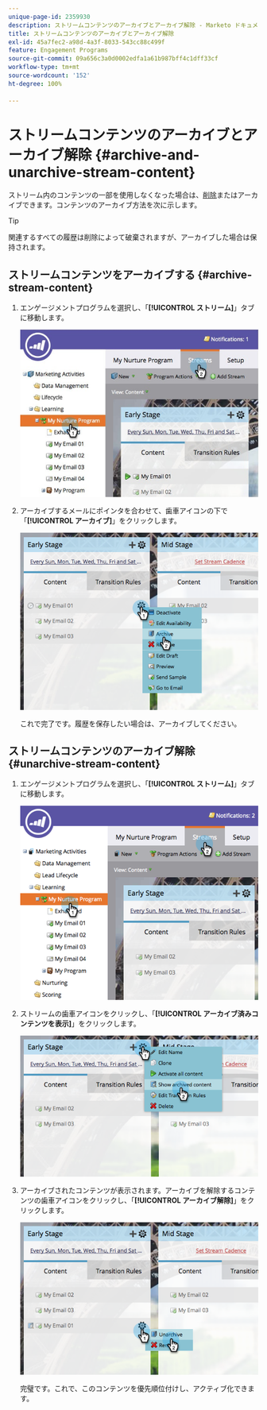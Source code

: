 ```yaml
---
unique-page-id: 2359930
description: ストリームコンテンツのアーカイブとアーカイブ解除 - Marketo ドキュメント - 製品ドキュメント
title: ストリームコンテンツのアーカイブとアーカイブ解除
exl-id: 45a7fec2-a98d-4a3f-8033-543cc88c499f
feature: Engagement Programs
source-git-commit: 09a656c3a0d0002edfa1a61b987bff4c1dff33cf
workflow-type: tm+mt
source-wordcount: '152'
ht-degree: 100%

---
```


# ストリームコンテンツのアーカイブとアーカイブ解除 {#archive-and-unarchive-stream-content}

ストリーム内のコンテンツの一部を使用しなくなった場合は、[削除](/help/marketo/product-docs/email-marketing/drip-nurturing/using-stream-content/remove-stream-content.md)またはアーカイブできます。コンテンツのアーカイブ方法を次に示します。

>[!TIP]
>
>関連するすべての履歴は削除によって破棄されますが、アーカイブした場合は保持されます。

## ストリームコンテンツをアーカイブする {#archive-stream-content}

1. エンゲージメントプログラムを選択し、「**[!UICONTROL ストリーム]**」タブに移動します。

   ![](assets/cloneasteam-4.jpg)

1. アーカイブするメールにポインタを合わせて、歯車アイコンの下で「**[!UICONTROL アーカイブ]**」をクリックします。

   ![](assets/image2014-9-15-17-3a42-3a7.png)

   これで完了です。履歴を保存したい場合は、アーカイブしてください。

## ストリームコンテンツのアーカイブ解除 {#unarchive-stream-content}

1. エンゲージメントプログラムを選択し、「**[!UICONTROL ストリーム]**」タブに移動します。

   ![](assets/image2014-9-15-17-3a42-3a11.png)

1. ストリームの歯車アイコンをクリックし、「**[!UICONTROL アーカイブ済みコンテンツを表示]**」をクリックします。

   ![](assets/image2014-9-15-17-3a42-3a15.png)

1. アーカイブされたコンテンツが表示されます。アーカイブを解除するコンテンツの歯車アイコンをクリックし、「**[!UICONTROL アーカイブ解除]**」をクリックします。

   ![](assets/image2014-9-15-17-3a42-3a24.png)

   完璧です。これで、このコンテンツを優先順位付けし、アクティブ化できます。
